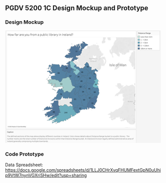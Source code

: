## PGDV 5200 1C Design Mockup and Prototype

### Design Mockup
![image](https://github.com/stephaniedang/MSDV-Fall-22-Major-Studio-1/blob/main/1C%20Design%20Mockup%20and%20Prototype/1C_prototype.png)

### Code Prototype
Data Spreadsheet: https://docs.google.com/spreadsheets/d/1LLJ0CHrXvqFHUMFextGpN0uUhip9VtW7nynVGXriSHw/edit?usp=sharing

